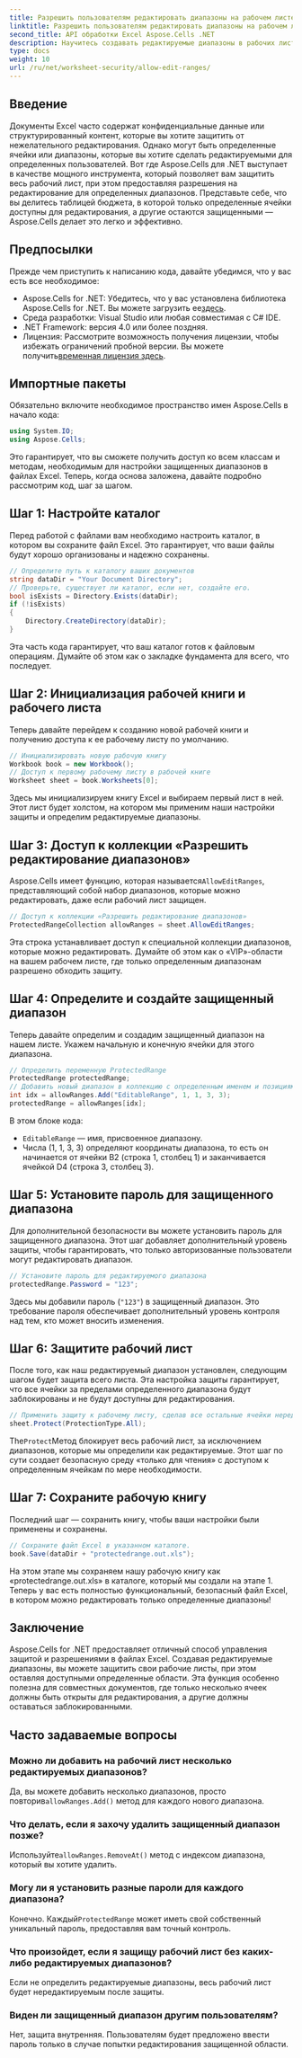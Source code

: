 ```yaml
---
title: Разрешить пользователям редактировать диапазоны на рабочем листе с помощью Aspose.Cells
linktitle: Разрешить пользователям редактировать диапазоны на рабочем листе с помощью Aspose.Cells
second_title: API обработки Excel Aspose.Cells .NET
description: Научитесь создавать редактируемые диапазоны в рабочих листах Excel с помощью Aspose.Cells для .NET, позволяя редактировать определенные ячейки и обеспечивая защиту остальных ячеек с помощью защиты рабочих листов.
type: docs
weight: 10
url: /ru/net/worksheet-security/allow-edit-ranges/
---
```

## Введение
Документы Excel часто содержат конфиденциальные данные или структурированный контент, которые вы хотите защитить от нежелательного редактирования. Однако могут быть определенные ячейки или диапазоны, которые вы хотите сделать редактируемыми для определенных пользователей. Вот где Aspose.Cells для .NET выступает в качестве мощного инструмента, который позволяет вам защитить весь рабочий лист, при этом предоставляя разрешения на редактирование для определенных диапазонов. Представьте себе, что вы делитесь таблицей бюджета, в которой только определенные ячейки доступны для редактирования, а другие остаются защищенными — Aspose.Cells делает это легко и эффективно.
## Предпосылки
Прежде чем приступить к написанию кода, давайте убедимся, что у вас есть все необходимое:
-  Aspose.Cells for .NET: Убедитесь, что у вас установлена библиотека Aspose.Cells for .NET. Вы можете загрузить ее[здесь](https://releases.aspose.com/cells/net/).
- Среда разработки: Visual Studio или любая совместимая с C# IDE.
- .NET Framework: версия 4.0 или более поздняя.
- Лицензия: Рассмотрите возможность получения лицензии, чтобы избежать ограничений пробной версии. Вы можете получить[временная лицензия здесь](https://purchase.aspose.com/temporary-license/).
## Импортные пакеты
Обязательно включите необходимое пространство имен Aspose.Cells в начало кода:
```csharp
using System.IO;
using Aspose.Cells;
```
Это гарантирует, что вы сможете получить доступ ко всем классам и методам, необходимым для настройки защищенных диапазонов в файлах Excel.
Теперь, когда основа заложена, давайте подробно рассмотрим код, шаг за шагом.
## Шаг 1: Настройте каталог
Перед работой с файлами вам необходимо настроить каталог, в котором вы сохраните файл Excel. Это гарантирует, что ваши файлы будут хорошо организованы и надежно сохранены.
```csharp
// Определите путь к каталогу ваших документов
string dataDir = "Your Document Directory";
// Проверьте, существует ли каталог, если нет, создайте его.
bool isExists = Directory.Exists(dataDir);
if (!isExists)
{
    Directory.CreateDirectory(dataDir);
}
```
Эта часть кода гарантирует, что ваш каталог готов к файловым операциям. Думайте об этом как о закладке фундамента для всего, что последует.
## Шаг 2: Инициализация рабочей книги и рабочего листа
Теперь давайте перейдем к созданию новой рабочей книги и получению доступа к ее рабочему листу по умолчанию.
```csharp
// Инициализировать новую рабочую книгу
Workbook book = new Workbook();
// Доступ к первому рабочему листу в рабочей книге
Worksheet sheet = book.Worksheets[0];
```
Здесь мы инициализируем книгу Excel и выбираем первый лист в ней. Этот лист будет холстом, на котором мы применим наши настройки защиты и определим редактируемые диапазоны.
## Шаг 3: Доступ к коллекции «Разрешить редактирование диапазонов»
 Aspose.Cells имеет функцию, которая называется`AllowEditRanges`, представляющий собой набор диапазонов, которые можно редактировать, даже если рабочий лист защищен.
```csharp
// Доступ к коллекции «Разрешить редактирование диапазонов»
ProtectedRangeCollection allowRanges = sheet.AllowEditRanges;
```
Эта строка устанавливает доступ к специальной коллекции диапазонов, которые можно редактировать. Думайте об этом как о «VIP»-области на вашем рабочем листе, где только определенным диапазонам разрешено обходить защиту.
## Шаг 4: Определите и создайте защищенный диапазон
Теперь давайте определим и создадим защищенный диапазон на нашем листе. Укажем начальную и конечную ячейки для этого диапазона.
```csharp
// Определить переменную ProtectedRange
ProtectedRange protectedRange;
// Добавить новый диапазон в коллекцию с определенным именем и позициями ячеек
int idx = allowRanges.Add("EditableRange", 1, 1, 3, 3);
protectedRange = allowRanges[idx];
```
В этом блоке кода:
- `EditableRange` — имя, присвоенное диапазону.
- Числа (1, 1, 3, 3) определяют координаты диапазона, то есть он начинается от ячейки B2 (строка 1, столбец 1) и заканчивается ячейкой D4 (строка 3, столбец 3).
## Шаг 5: Установите пароль для защищенного диапазона
Для дополнительной безопасности вы можете установить пароль для защищенного диапазона. Этот шаг добавляет дополнительный уровень защиты, чтобы гарантировать, что только авторизованные пользователи могут редактировать диапазон.
```csharp
// Установите пароль для редактируемого диапазона
protectedRange.Password = "123";
```
Здесь мы добавили пароль (`"123"`) в защищенный диапазон. Это требование пароля обеспечивает дополнительный уровень контроля над тем, кто может вносить изменения.
## Шаг 6: Защитите рабочий лист
После того, как наш редактируемый диапазон установлен, следующим шагом будет защита всего листа. Эта настройка защиты гарантирует, что все ячейки за пределами определенного диапазона будут заблокированы и не будут доступны для редактирования.
```csharp
// Применить защиту к рабочему листу, сделав все остальные ячейки нередактируемыми.
sheet.Protect(ProtectionType.All);
```
 The`Protect`Метод блокирует весь рабочий лист, за исключением диапазонов, которые мы определили как редактируемые. Этот шаг по сути создает безопасную среду «только для чтения» с доступом к определенным ячейкам по мере необходимости.
## Шаг 7: Сохраните рабочую книгу
Последний шаг — сохранить книгу, чтобы ваши настройки были применены и сохранены.
```csharp
// Сохраните файл Excel в указанном каталоге.
book.Save(dataDir + "protectedrange.out.xls");
```
На этом этапе мы сохраняем нашу рабочую книгу как «protectedrange.out.xls» в каталоге, который мы создали на этапе 1. Теперь у вас есть полностью функциональный, безопасный файл Excel, в котором можно редактировать только определенные диапазоны!
## Заключение
Aspose.Cells for .NET предоставляет отличный способ управления защитой и разрешениями в файлах Excel. Создавая редактируемые диапазоны, вы можете защитить свои рабочие листы, при этом оставляя доступными определенные области. Эта функция особенно полезна для совместных документов, где только несколько ячеек должны быть открыты для редактирования, а другие должны оставаться заблокированными.
## Часто задаваемые вопросы
### Можно ли добавить на рабочий лист несколько редактируемых диапазонов?
Да, вы можете добавить несколько диапазонов, просто повторив`allowRanges.Add()` метод для каждого нового диапазона.
### Что делать, если я захочу удалить защищенный диапазон позже?
 Используйте`allowRanges.RemoveAt()` метод с индексом диапазона, который вы хотите удалить.
### Могу ли я установить разные пароли для каждого диапазона?
 Конечно. Каждый`ProtectedRange` может иметь свой собственный уникальный пароль, предоставляя вам точный контроль.
### Что произойдет, если я защищу рабочий лист без каких-либо редактируемых диапазонов?
Если не определить редактируемые диапазоны, весь рабочий лист будет нередактируемым после защиты.
### Виден ли защищенный диапазон другим пользователям?
Нет, защита внутренняя. Пользователям будет предложено ввести пароль только в случае попытки редактирования защищенной области.